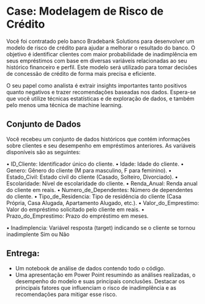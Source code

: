 # Case: Modelagem de Risco de Crédito

Você foi contratado pelo banco Bradebank Solutions para desenvolver um modelo de risco de crédito para ajudar a melhorar o resultado do banco. O objetivo é identificar clientes com maior probabilidade de inadimplência em seus empréstimos com base em diversas variáveis relacionadas ao seu histórico financeiro e perfil. Este modelo será utilizado para tomar decisões de concessão de crédito de forma mais precisa e eficiente.

O seu papel como analista é extrair insights importantes tanto positivos quanto negativos e trazer recomendações baseadas nos dados. Espera-se que você utilize técnicas estatísticas e de exploração de dados, e também pelo menos uma técnica de machine learning. 

## Conjunto de Dados

Você recebeu um conjunto de dados históricos que contém informações sobre clientes e seu desempenho em empréstimos anteriores. As variáveis disponíveis são as seguintes:

•	ID_Cliente: Identificador único do cliente.
•	Idade: Idade do cliente.
•	Genero: Gênero do cliente (M para masculino, F para feminino).
•	Estado_Civil: Estado civil do cliente (Casado, Solteiro, Divorciado).
•	Escolaridade: Nível de escolaridade do cliente.
•	Renda_Anual: Renda anual do cliente em reais.
•	Numero_de_Dependentes: Número de dependentes do cliente.
•	Tipo_de_Residencia: Tipo de residência do cliente (Casa Própria, Casa Alugada, Apartamento Alugado, etc.).
•	Valor_do_Emprestimo: Valor do empréstimo solicitado pelo cliente em reais.
•	Prazo_do_Emprestimo: Prazo do empréstimo em meses.

•	Inadimplencia: Variável resposta (target) indicando se o cliente se tornou inadimplente Sim ou Não

## Entrega:

- Um notebook de análise de dados contendo todo o código.
- Uma apresentação em Power Point resumindo as análises realizadas, o desempenho do modelo e suas principais conclusões. Destacar os principais fatores que influenciam o risco de inadimplência e as recomendações para mitigar esse risco.


